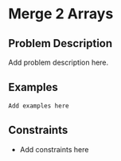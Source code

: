 # Merge 2 Arrays

## Problem Description

Add problem description here.

## Examples

```
Add examples here
```
## Constraints

- Add constraints here
